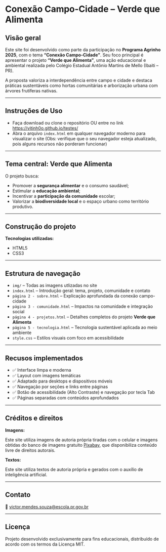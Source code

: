 # Conexão Campo-Cidade – Verde que Alimenta

## Visão geral

Este site foi desenvolvido como parte da participação no **Programa Agrinho 2025**, com o tema **“Conexão Campo-Cidade”**. Seu foco principal é apresentar o projeto **“Verde que Alimenta”**, uma ação educacional e ambiental realizada pelo Colégio Estadual Antônio Martins de Mello (Ibaiti – PR).

A proposta valoriza a interdependência entre campo e cidade e destaca práticas sustentáveis como hortas comunitárias e arborização urbana com árvores frutíferas nativas.

---
## Instruções de Uso

- Faça download ou clone o repositório OU entre no link https://vitinh0o.github.io/testes/
- Abra o arquivo `index.html` em qualquer navegador moderno para visualizar o site (Obs: verifique que o seu navegador esteja atualizado, pois alguns recursos não porderam funcionar)
---

## Tema central: Verde que Alimenta

O projeto busca:

- Promover a **segurança alimentar** e o consumo saudável;
- Estimular a **educação ambiental**;
- Incentivar a **participação da comunidade** escolar;
- Valorizar a **biodiversidade local** e o espaço urbano como território produtivo.

---

## Construção do projeto

**Tecnologias utilizadas:**

- HTML5  
- CSS3    

---

## Estrutura de navegação

- `img/` – Todas as imagens utlizadas no site
- `index.html` – Introdução geral: tema, projeto, comunidade e contato  
- `página 2 - sobre.html` – Explicação aprofundada da conexão campo-cidade  
- `página 3 - comunidade.html` – Impactos na comunidade e integração social  
- `página 4 - projetos.html` – Detalhes completos do projeto **Verde que Alimenta**  
- `página 5 - tecnologia.html` – Tecnologia sustentável aplicada ao meio ambiente  
- `style.css` – Estilos visuais com foco em acessibilidade  

---

## Recusos implementados

- ✅ Interface limpa e moderna
- ✅ Layout com imagens temáticas
- ✅ Adaptado para desktops e dispositivos móveis
- ✅ Navegação por seções e links entre páginas
- ✅ Botão de acessibilidade (Alto Contraste) e navegação por tecla Tab
- ✅ Páginas separadas com conteúdos aprofundados
  
---

## Créditos e direitos

**Imagens:**

Este site utiliza imagens de autoria própria tiradas com o celular e imagens obtidas do banco de imagens gratuito [Pixabay](https://pixabay.com/pt/), que disponibiliza conteúdo livre de direitos autorais.

**Textos:**

Este site utiliza textos de autoria própria e gerados com o auxílio de inteligência artificial.

---

## Contato

📧 victor.mendes.souza@escola.pr.gov.br

---

## Licença

Projeto desenvolvido exclusivamente para fins educacionais, distribuído de acordo com os termos da Licença MIT.
